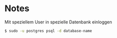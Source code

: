 # Notes

Mit speziellem User in spezielle Datenbank einloggen

```bash
$ sudo -u postgres psql -d database-name
```
